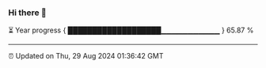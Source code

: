 ### Hi there 👋

⏳ Year progress { ███████████████████▁▁▁▁▁▁▁▁▁▁▁ } 65.87 %

---

⏰ Updated on Thu, 29 Aug 2024 01:36:42 GMT


